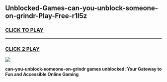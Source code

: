 
## Unblocked-Games-can-you-unblock-someone-on-grindr-Play-Free-r1l5z
<h3>
<a href="https://premium76.site?title=can-you-unblock-someone-on-grindr&ref=21A">CLICK TO PLAY</a></h3>
<hr>

<h3>
<a href="https://premium76.site?title=can-you-unblock-someone-on-grindr&ref=21A">CLICK 2 PLAY</a>
  
</h3>

<a href="https://premium76.site?title=can-you-unblock-someone-on-grindr&ref=21A"><img src="https://clearcache.store/games.png"></a>


**can-you-unblock-someone-on-grindr games unblocked: Your Gateway to Fun and Accessible Online Gaming**
